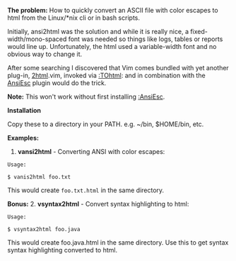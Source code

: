 **The problem:** How to quickly convert an ASCII file with color escapes to html from the Linux/\*nix cli or in bash scripts.

Initially, ansi2html was the solution and while it is really nice, a fixed-width/mono-spaced font was needed so things like logs, tables or reports would line up. Unfortunately, the html used a variable-width font and no obvious way to change it.

After some searching I discovered that Vim comes bundled with yet another plug-in, [2html](https://github.com/vim/vim/blob/master/runtime/syntax/2html.vim).vim, invoked via [:TOhtml](http://vimdoc.sourceforge.net/htmldoc/syntax.html#:TOhtml): and in combination with the [AnsiEsc](https://www.vim.org/scripts/script.php?script_id=302) plugin would do the trick.

**Note:** This won't work without first installing [:AnsiEsc](https://www.vim.org/scripts/script.php?script_id=302).

**Installation**

Copy these to a directory in your PATH. e.g. ~/bin, $HOME/bin, etc.

**Examples:**

1. **vansi2html** - Converting ANSI with color escapes:
```
Usage:

$ vanis2html foo.txt
```

This would create `foo.txt.html` in the same directory.

**Bonus:**
2. **vsyntax2html** - Convert syntax highlighting to html:
```
Usage:

$ vsyntax2html foo.java
```

This would create foo.java.html in the same directory. Use this to get syntax syntax highlighting converted to html.
